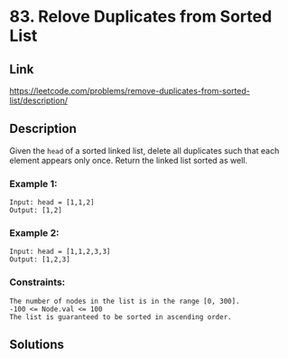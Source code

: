 # 83. Relove Duplicates from Sorted List

## Link
https://leetcode.com/problems/remove-duplicates-from-sorted-list/description/

## Description

Given the `head` of a sorted linked list, delete all duplicates such that each element appears only once. Return the linked list sorted as well.

### Example 1:
```
Input: head = [1,1,2]
Output: [1,2]
```

### Example 2:
```
Input: head = [1,1,2,3,3]
Output: [1,2,3]
```
 
### Constraints:
```
The number of nodes in the list is in the range [0, 300].
-100 <= Node.val <= 100
The list is guaranteed to be sorted in ascending order.
```

## Solutions
